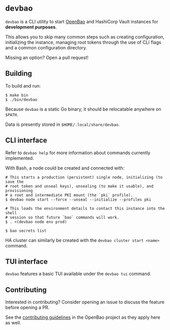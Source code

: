# `devbao`

`devbao` is a CLI utility to start [OpenBao](https://github.com/openbao/openbao)
and HashiCorp Vault instances for **development purposes**.

This allows you to skip many common steps such as creating configuration,
initializing the instance, managing root tokens through the use of CLI flags
and a common configuration directory.

Missing an option? Open a pull request!

## Building

To build and run:

```$
$ make bin
$ ./bin/devbao
```

Because `devbao` is a static Go binary, it should be relocatable anywhere on
`$PATH`.

Data is presently stored in `$HOME/.local/share/devbao`.

## CLI interface

Refer to `devbao help` for more information about commands currently
implemented.

With Bash, a node could be created and connected with:

```$
# This starts a production (persistent) single node, initializing (to save the
# root token and unseal keys), unsealing (to make it usable), and provisioning
# a root and intermediate PKI mount (the `pki` profile).
$ devbao node start --force --unseal --initialize --profiles pki

# This loads the environment details to contact this instance into the shell
# session so that future `bao` commands will work.
$ . <(devbao node env prod)

$ bao secrets list
```

HA cluster can similarly be created with the `devbao cluster start <name>`
command.

## TUI interface

`devbao` features a basic TUI available under the `devbao tui` command.

## Contributing

Interested in contributing? Consider opening an issue to discuss the feature
before opening a PR.

See the [contributing guidelines](https://github.com/openbao/openbao/tree/main/CONTRIBUTING.md)
in the OpenBao project as they apply here as well.
